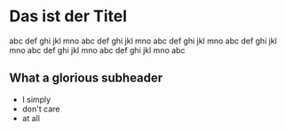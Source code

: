 # Das ist der Titel
abc def ghi jkl mno abc def ghi jkl mno
abc def ghi jkl mno abc def ghi jkl mno
abc def ghi jkl mno abc def ghi jkl mno
abc

## What a glorious subheader
* I simply
* don't care
* at all

